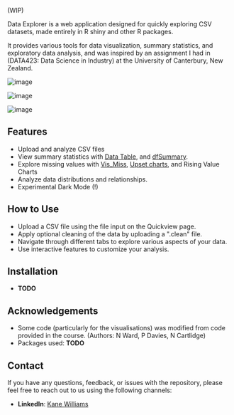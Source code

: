 (WIP)

Data Explorer is a web application designed for quickly exploring CSV datasets, made entirely in R shiny and other R packages.

It provides various tools for data visualization, summary statistics, and exploratory data analysis, and was inspired by an assignment I had in (DATA423: Data Science in Industry) at the University of Canterbury, New Zealand.

![image](https://github.com/user-attachments/assets/bb52b04c-40b1-4a67-b858-55d8f8b5e9b0)

![image](https://github.com/user-attachments/assets/f679c356-ae5b-4056-9a78-87099169f8e6)

![image](https://github.com/user-attachments/assets/bef819a0-dd33-4e04-ba99-b8be86f41834)


## Features

- Upload and analyze CSV files
- View summary statistics with [Data Table](https://datatables.net), and [dfSummary](https://cran.r-project.org/web/packages/summarytools/vignettes/introduction.html).
- Explore missing values with [Vis_Miss](https://www.rdocumentation.org/packages/visdat/versions/0.6.0/topics/vis_miss), [Upset charts](https://upset.app), and Rising Value Charts
- Analyze data distributions and relationships.
- Experimental Dark Mode (!)

## How to Use

- Upload a CSV file using the file input on the Quickview page.
- Apply optional cleaning of the data by uploading a ".clean" file.
- Navigate through different tabs to explore various aspects of your data.
- Use interactive features to customize your analysis.

## Installation

- **TODO**

## Acknowledgements

- Some code (particularly for the visualisations) was modified from code provided in the course. (Authors: N Ward, P Davies, N Cartlidge)
- Packages used: **TODO**

## Contact

If you have any questions, feedback, or issues with the repository, please feel free to reach out to us using the following channels:

- **LinkedIn**: [Kane Williams](https://www.linkedin.com/in/kane-williams01/)
